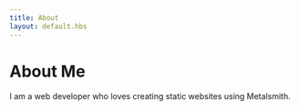 ```yaml
---
title: About
layout: default.hbs
---
```


# About Me

I am a web developer who loves creating static websites using Metalsmith.